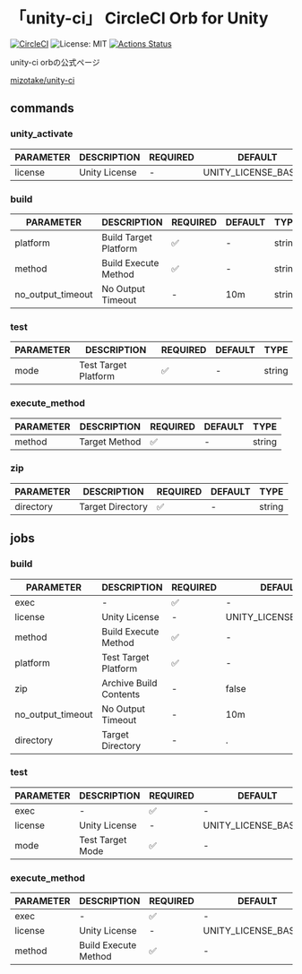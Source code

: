 # 「unity-ci」 CircleCI Orb for Unity

[![CircleCI](https://circleci.com/gh/MizoTake/unity-ci.svg?style=svg)](https://circleci.com/gh/MizoTake/unity-ci)
![License: MIT](https://img.shields.io/badge/License-MIT-green.svg)
[![Actions Status](https://github.com/MizoTake/unity-ci/workflows/unity-ci-example/badge.svg)](https://github.com/MizoTake/unity-ci/actions)

unity-ci orbの公式ページ

[mizotake/unity-ci](https://circleci.com/orbs/registry/orb/mizotake/unity-ci)

## commands

### unity_activate

|PARAMETER|DESCRIPTION|REQUIRED|DEFAULT|TYPE|
|---|---|---|---|---|
|license|Unity License|-|UNITY_LICENSE_BASE64|env_var_name|

### build

|PARAMETER|DESCRIPTION|REQUIRED|DEFAULT|TYPE|
|---|---|---|---|---|
|platform|Build Target Platform|:white_check_mark:|-|string|
|method|Build Execute Method|:white_check_mark:|-|string|
|no_output_timeout|No Output Timeout|-|10m|string|

### test

|PARAMETER|DESCRIPTION|REQUIRED|DEFAULT|TYPE|
|---|---|---|---|---|
|mode|Test Target Platform|:white_check_mark:|-|string|

### execute_method

|PARAMETER|DESCRIPTION|REQUIRED|DEFAULT|TYPE|
|---|---|---|---|---|
|method|Target Method|:white_check_mark:|-|string|

### zip

|PARAMETER|DESCRIPTION|REQUIRED|DEFAULT|TYPE|
|---|---|---|---|---|
|directory|Target Directory|:white_check_mark:|-|string

## jobs

### build

|PARAMETER|DESCRIPTION|REQUIRED|DEFAULT|TYPE|
|---|---|---|---|---|
|exec|-|:white_check_mark:|-|executor|
|license|Unity License|-|UNITY_LICENSE_BASE64|env_var_name
method|Build Execute Method|:white_check_mark:|-|string
platform|Test Target Platform|:white_check_mark:|-|string
zip|Archive Build Contents|-|false|boolean
no_output_timeout|No Output Timeout|-|10m|string
directory|Target Directory|-|.|string|

### test

|PARAMETER|DESCRIPTION|REQUIRED|DEFAULT|TYPE|
|---|---|---|---|---|
|exec|-|:white_check_mark:|-|executor|
|license|Unity License|-|UNITY_LICENSE_BASE64|env_var_name
|mode|Test Target Mode|:white_check_mark:|-|string|

### execute_method

|PARAMETER|DESCRIPTION|REQUIRED|DEFAULT|TYPE|
|---|---|---|---|---|
|exec|-|:white_check_mark:|-|executor|
|license|Unity License|-|UNITY_LICENSE_BASE64|env_var_name
|method|Build Execute Method|:white_check_mark:|-|string|